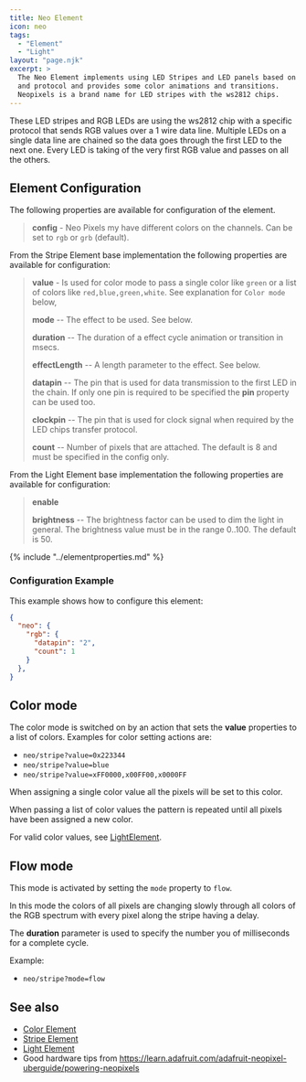 ```yaml
---
title: Neo Element
icon: neo
tags:
  - "Element"
  - "Light"
layout: "page.njk"
excerpt: >
  The Neo Element implements using LED Stripes and LED panels based on the ws2812 chip
  and protocol and provides some color animations and transitions.
  Neopixels is a brand name for LED stripes with the ws2812 chips.
---
```


These LED stripes and RGB LEDs are using the ws2812 chip with a specific protocol that sends RGB
values over a 1 wire data line. Multiple LEDs on a single data line are chained so the data goes
through the first LED to the next one. Every LED is taking of the very first RGB value and
passes on all the others.

<!--
If you require more complex light situations and light animations 
Consider using the [DMX Element](/dmx.md) to get light input actions using the DMX Artnet protocol that is supported by light mixers and consoles for stage and installation purpose.
https://www.bastelgarage.ch/esp-01-ws2812-sk6812-steuerplatine
-->


## Element Configuration

The following properties are available for configuration of the element.

<object data="/element.svg?neo" type="image/svg+xml"></object>

> **config** - Neo Pixels my have different colors on the channels. Can be set to `rgb` or `grb`
> (default).

From the Stripe Element base implementation the following properties are available for
configuration:

> **value** - Is used for color mode to pass a single color like `green` or a list of colors like
> `red,blue,green,white`. See explanation for `Color mode` below,
>
> **mode** -- The effect to be used. See below.
>
> **duration** -- The duration of a effect cycle animation or transition in msecs.
>
> **effectLength** -- A length parameter to the effect. See below.
>
> **datapin** -- The pin that is used for data transmission to the first LED in the chain. If
> only one pin is required to be specified the **pin** property can be used too.
>
> **clockpin** -- The pin that is used for clock signal when required by the LED chips transfer protocol.
>
> **count** -- Number of pixels that are attached. The default is 8 and must be specified in the
> config only.

From the Light Element base implementation the following properties are available for
configuration:

> **enable**
>
> **brightness** -- The brightness factor can be used to dim the light in general. The brightness
> value must be in the range 0..100. The default is 50.


{% include "../elementproperties.md" %}


### Configuration Example

This example shows how to configure this element:

``` json
{
  "neo": {
    "rgb": {
      "datapin": "2",
      "count": 1
    }
  },
}
```

## Color mode

The color mode is switched on by an action that sets the **value** properties to a list of colors.
Examples for color setting actions are:

* `neo/stripe?value=0x223344`
* `neo/stripe?value=blue`
* `neo/stripe?value=xFF0000,x00FF00,x0000FF`

When assigning a single color value all the pixels will be set to this color.

When passing a list of color values the pattern is repeated until all pixels have been assigned
a new color.

For valid color values, see [LightElement](/elements/light/light.md).


## Flow mode

This mode is activated by setting the `mode` property to `flow`.

In this mode the colors of all pixels are changing slowly through all colors of the RGB spectrum with every pixel along the stripe having a delay.

The **duration** parameter is used to specify the number you of milliseconds for a complete cycle.

Example:

* `neo/stripe?mode=flow`


## See also

* [Color Element](/elements/light/color.md)
* [Stripe Element](/elements/light/stripe.md)
* [Light Element](/elements/light/light.md)
* Good hardware tips from <https://learn.adafruit.com/adafruit-neopixel-uberguide/powering-neopixels>
